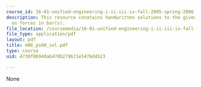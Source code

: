 ```yaml
---
course_id: 16-01-unified-engineering-i-ii-iii-iv-fall-2005-spring-2006
description: This resource conatains handwritten solutions to the given problem set
  on forces in bar(s).
file_location: /coursemedia/16-01-unified-engineering-i-ii-iii-iv-fall-2005-spring-2006/4730f86940ab478b279621e5476d4523_m06_ps08_sol.pdf
file_type: application/pdf
layout: pdf
title: m06_ps08_sol.pdf
type: course
uid: 4730f86940ab478b279621e5476d4523

---
```

None